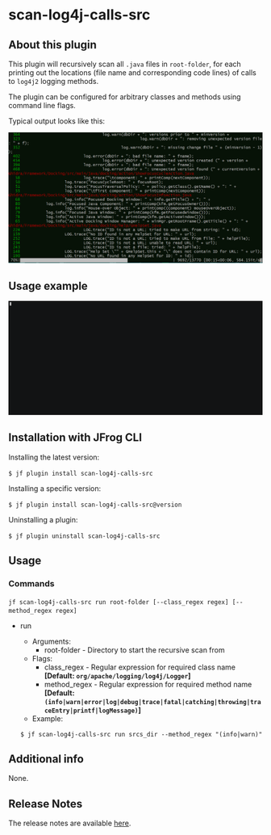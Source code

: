 # scan-log4j-calls-src

## About this plugin
This plugin will recursively scan all `.java` files in `root-folder`, for each printing out the locations (file name and corresponding code lines) of calls to `log4j2` logging methods.

The plugin can be configured for arbitrary classes and methods using command line flags.

Typical output looks like this:

<img src="img/scan_log4j_src.PNG" />



## Usage example

![Usage example](img/scan-log4j-calls-src.gif)



## Installation with JFrog CLI

Installing the latest version:

`$ jf plugin install scan-log4j-calls-src`

Installing a specific version:

`$ jf plugin install scan-log4j-calls-src@version`

Uninstalling a plugin:

`$ jf plugin uninstall scan-log4j-calls-src`

## Usage
### Commands
`jf scan-log4j-calls-src run root-folder [--class_regex regex] [--method_regex regex] `

* run

  - Arguments:
      - root-folder - Directory to start the recursive scan from
  - Flags:
      - class_regex - Regular expression for required class name **[Default: `org/apache/logging/log4j/Logger`]**
      - method_regex - Regular expression for required method name **[Default: `(info|warn|error|log|debug|trace|fatal|catching|throwing|traceEntry|printf|logMessage)`]**
  - Example:
  ```
  $ jf scan-log4j-calls-src run srcs_dir --method_regex "(info|warn)"
  ```



## Additional info
None.

## Release Notes
The release notes are available [here](RELEASE.md).
